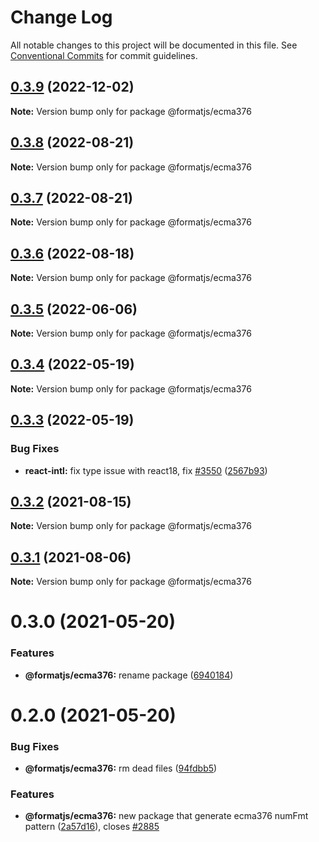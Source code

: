 # Change Log

All notable changes to this project will be documented in this file.
See [Conventional Commits](https://conventionalcommits.org) for commit guidelines.

## [0.3.9](https://github.com/formatjs/formatjs/compare/@formatjs/ecma376@0.3.8...@formatjs/ecma376@0.3.9) (2022-12-02)

**Note:** Version bump only for package @formatjs/ecma376

## [0.3.8](https://github.com/formatjs/formatjs/compare/@formatjs/ecma376@0.3.7...@formatjs/ecma376@0.3.8) (2022-08-21)

**Note:** Version bump only for package @formatjs/ecma376

## [0.3.7](https://github.com/formatjs/formatjs/compare/@formatjs/ecma376@0.3.6...@formatjs/ecma376@0.3.7) (2022-08-21)

**Note:** Version bump only for package @formatjs/ecma376

## [0.3.6](https://github.com/formatjs/formatjs/compare/@formatjs/ecma376@0.3.5...@formatjs/ecma376@0.3.6) (2022-08-18)

**Note:** Version bump only for package @formatjs/ecma376

## [0.3.5](https://github.com/formatjs/formatjs/compare/@formatjs/ecma376@0.3.4...@formatjs/ecma376@0.3.5) (2022-06-06)

**Note:** Version bump only for package @formatjs/ecma376

## [0.3.4](https://github.com/formatjs/formatjs/compare/@formatjs/ecma376@0.3.3...@formatjs/ecma376@0.3.4) (2022-05-19)

**Note:** Version bump only for package @formatjs/ecma376

## [0.3.3](https://github.com/formatjs/formatjs/compare/@formatjs/ecma376@0.3.2...@formatjs/ecma376@0.3.3) (2022-05-19)

### Bug Fixes

* **react-intl:** fix type issue with react18, fix [#3550](https://github.com/formatjs/formatjs/issues/3550) ([2567b93](https://github.com/formatjs/formatjs/commit/2567b932c5d18b097a43842563046c20ce0c49f1))

## [0.3.2](https://github.com/formatjs/formatjs/compare/@formatjs/ecma376@0.3.1...@formatjs/ecma376@0.3.2) (2021-08-15)

**Note:** Version bump only for package @formatjs/ecma376

## [0.3.1](https://github.com/formatjs/formatjs/compare/@formatjs/ecma376@0.3.0...@formatjs/ecma376@0.3.1) (2021-08-06)

**Note:** Version bump only for package @formatjs/ecma376

# 0.3.0 (2021-05-20)

### Features

* **@formatjs/ecma376:** rename package ([6940184](https://github.com/formatjs/formatjs/commit/6940184b1a40e5abd70430593b1d5ea902138aef))

# 0.2.0 (2021-05-20)

### Bug Fixes

* **@formatjs/ecma376:** rm dead files ([94fdbb5](https://github.com/formatjs/formatjs/commit/94fdbb5a00b97ec63cc3634fea8c4a7c1a82279e))

### Features

* **@formatjs/ecma376:** new package that generate ecma376 numFmt pattern ([2a57d16](https://github.com/formatjs/formatjs/commit/2a57d1676f8fc840915b2750a5469934dfd765e8)), closes [#2885](https://github.com/formatjs/formatjs/issues/2885)
